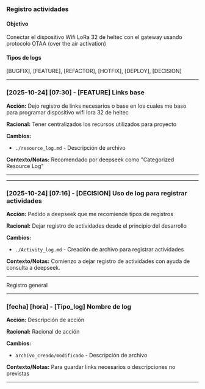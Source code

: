 ### Registro actividades

#### Objetivo
Conectar el dispositivo Wifi LoRa 32 de heltec con el gateway usando protocolo OTAA (over the air activation)

#### Tipos de logs
[BUGFIX], [FEATURE], [REFACTOR], [HOTFIX], [DEPLOY], [DECISION]

---

### [2025-10-24] [07:30] - [FEATURE] Links base

**Acción:** Dejo registro de links necesarios o base en los cuales me baso para programar dispositivo wifi lora 32 de heltec

**Racional:** Tener centralizados los recursos utilizados para proyecto

**Cambios:**
*   `./resource_log.md` - Descripción de archivo

**Contexto/Notas:** Recomendado por deepseek como "Categorized Resource Log" <!-- Commit: [a1b2c3d](link-to-commit) --> 

---

---

### [2025-10-24] [07:16] - [DECISION] Uso de log para registrar actividades

**Acción:** Pedido a deepseek que me recomiende tipos de registros

**Racional:** Dejar registro de actividades desde el principio del desarrollo

**Cambios:**
*   `./Activity_log.md` - Creación de archivo para registrar actividades

**Contexto/Notas:** Comienzo a dejar registro de actividades con ayuda de consulta a deepseek. <!-- comentario --> 

---

Registro general

---

### [fecha] [hora] - [Tipo_log] Nombre de log

**Acción:** Descripción de acción

**Racional:** Racional de acción

**Cambios:**
*   `archivo_creado/modificado` - Descripción de archivo

**Contexto/Notas:** Para guardar links necesarios o descripciones no previstas <!-- Commit: [a1b2c3d](link-to-commit) --> 

---